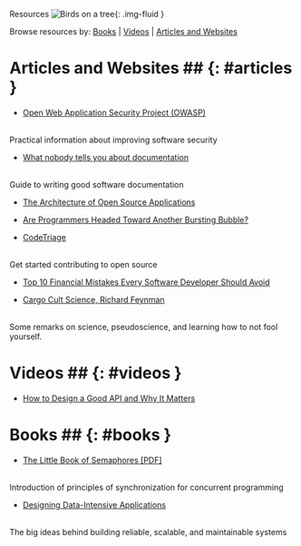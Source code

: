 Resources
![Birds on a tree](images/birds.png){: .img-fluid }

Browse resources by:
[Books](#books) | [Videos](#videos) | [Articles and Websites](#articles)

# Articles and Websites ## {: #articles }
* [Open Web Application Security Project (OWASP)](http://www.owasp.org/)
<br>
Practical information about improving software security

* [What nobody tells you about documentation](https://www.divio.com/blog/documentation/)
<br>
Guide to writing good software documentation

* [The Architecture of Open Source Applications](http://aosabook.org)

* [Are Programmers Headed Toward Another Bursting Bubble?](https://medium.com/predict/are-programmers-headed-toward-another-bursting-bubble-528e30c59a0e)

* [CodeTriage](https://www.codetriage.com)
<br>
Get started contributing to open source

* [Top 10 Financial Mistakes Every Software Developer Should Avoid](https://www.acodersjourney.com/top-10-financial-mistakes-every-software-developer-should-avoid/)

* [Cargo Cult Science, Richard Feynman](http://calteches.library.caltech.edu/51/2/CargoCult.htm)
<br>
Some remarks on science, pseudoscience, and learning how to not fool yourself.

# Videos ## {: #videos }
* [How to Design a Good API and Why It Matters](https://www.youtube.com/watch?v=aAb7hSCtvGw)

# Books ## {: #books }
* [The Little Book of Semaphores \[PDF\]](http://greenteapress.com/semaphores/LittleBookOfSemaphores.pdf)
<br>
Introduction of principles of synchronization for concurrent programming

* [Designing Data-Intensive Applications](https://dataintensive.net/)
<br>
The big ideas behind building reliable, scalable, and maintainable systems
